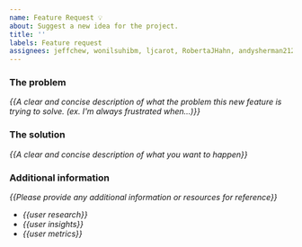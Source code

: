 ```yaml
---
name: Feature Request 💡
about: Suggest a new idea for the project.
title: ''
labels: Feature request
assignees: jeffchew, wonilsuhibm, ljcarot, RobertaJHahn, andysherman2121, RaphaelAmadeu, IgnacioBecerra
---
```


<!-- replace _{{...}}_ with your own words -->

### The problem
_{{A clear and concise description of what the problem this new feature is trying to solve. (ex. I'm always frustrated when...)}}_

### The solution
_{{A clear and concise description of what you want to happen}}_

### Additional information
 _{{Please provide any additional information or resources for reference}}_
 - _{{user research}}_
 - _{{user insights}}_
 - _{{user metrics}}_

